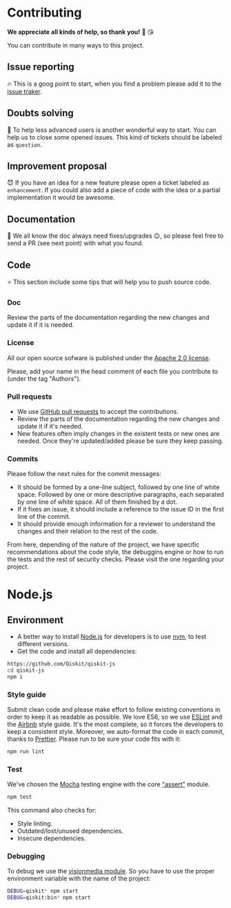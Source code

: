 # Contributing

**We appreciate all kinds of help, so thank you!** :clap: :kissing_heart:

You can contribute in many ways to this project.

## Issue reporting

:fire: This is a goog point to start, when you find a problem please add it to the [issue traker](https://github.com/Qiskit/qiskit-js/issues).

## Doubts solving

:two_women_holding_hands: To help less advanced users is another wonderful way to start. You can help us to close some opened issues. This kind of tickets should be labeled as `question`.

## Improvement proposal

:smiling_imp: If you have an idea for a new feature please open a ticket labeled as `enhancement`. If you could also add a piece of code with the idea or a partial implementation it would be awesome.

## Documentation

:eyes: We all know the doc always need fixes/upgrades :wink:, so please feel free to send a PR (see next point) with what you found.

## Code

:star: This section include some tips that will help you to push source code.

### Doc

Review the parts of the documentation regarding the new changes and update it if it is needed.

### License

All our open source sofware is published under the [Apache 2.0 license](http://www.apache.org/licenses/LICENSE-2.0.txt).

Please, add your name in the head comment of each file you contribute to (under the tag "Authors").

### Pull requests

* We use [GitHub pull requests](https://help.github.com/articles/about-pull-requests) to accept the contributions.
* Review the parts of the documentation regarding the new changes and update it if it's needed.
* New features often imply changes in the existent tests or new ones are needed. Once they're updated/added please be sure they keep passing.

### Commits

Please follow the next rules for the commit messages:

* It should be formed by a one-line subject, followed by one line of white space. Followed by one or more descriptive paragraphs, each separated by one line of white space. All of them finished by a dot.
* If it fixes an issue, it should include a reference to the issue ID in the first line of the commit.
* It should provide enough information for a reviewer to understand the changes and their relation to the rest of the code.

From here, depending of the nature of the project, we have specific recommendations about the code style, the debuggins engine or how to run the tests and the rest of security checks. Please visit the one regarding your project.

# Node.js

## Environment

* A better way to install [Node.js](https://nodejs.org) for developers is to use [nvm](https://github.com/creationix/nvm), to test different versions.
* Get the code and install all dependencies:

```sh
https://github.com/Qiskit/qiskit-js
cd qiskit-js
npm i
```

### Style guide

Submit clean code and please make effort to follow existing conventions in order to keep it as readable as possible. We love ES6, so we use [ESLint](http://eslint.org/) and the [Airbnb](https://github.com/airbnb/javascript) style guide. It's the most complete, so it forces the developers to keep a consistent style. Moreover, we auto-format the code in each commit, thanks to [Prettier](https://github.com/prettier/prettier). Please run to be sure your code fits with it:

```sh
npm run lint
```

### Test

We've chosen the [Mocha](https://mochajs.org) testing engine with the core ["assert"](https://nodejs.org/api/assert.html) module.

```sh
npm test
```

This command also checks for:

* Style linting.
* Outdated/lost/unused dependencies.
* Insecure dependencies.

### Debugging

To debug we use the [visionmedia module](https://github.com/visionmedia/debug). So you have to use the proper environment variable with the name of the project:

```sh
DEBUG=qiskit* npm start
DEBUG=qiskit:bin* npm start
```
